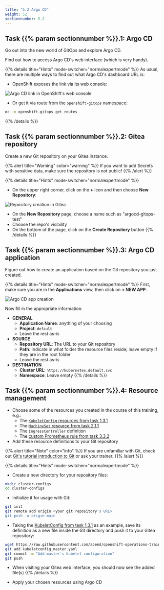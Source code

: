 ```yaml
---
title: "5.2 Argo CD"
weight: 52
sectionnumber: 5.2
---
```


## Task {{% param sectionnumber %}}.1: Argo CD

Go out into the new world of GitOps and explore Argo CD.

Find out how to access Argo CD's web interface (which is very handy).

{{% details title="Hints" mode-switcher="normalexpertmode" %}}
As usual, there are multiple ways to find out what Argo CD's dashboard URL is:

* OpenShift exposes the link via its web console:

![Argo CD link in OpenShift's web console](../argocd_ocpwebconsole.png)

* Or get it via route from the `openshift-gitops` namespace:

```bash
oc -n openshift-gitops get routes
```

{{% /details %}}


## Task {{% param sectionnumber %}}.2: Gitea repository

Create a new Git repository on your Gitea instance.

{{% alert title="Warning" color="warning" %}}
If you want to add Secrets with sensitive data, make sure the repository is not public!
{{% /alert %}}

{{% details title="Hints" mode-switcher="normalexpertmode" %}}

* On the upper right corner, click on the **+** icon and then choose **New Repository**:

![Repository creation in Gitea](../gitea_createrepo.png)

* On the **New Repository** page, choose a name such as "argocd-gitops-test"
* Choose the repo's visibility
* On the bottom of the page, click on the **Create Repository** button
{{% /details %}}


## Task {{% param sectionnumber %}}.3: Argo CD application

Figure out how to create an application based on the Git repository you just created.

{{% details title="Hints" mode-switcher="normalexpertmode" %}}
First, make sure you are in the **Applications** view, then click on **+ NEW APP**:

![Argo CD app creation](../argocd_appcreation.png)

Now fill in the appropriate information:

* **GENERAL**
  * **Application Name**: anything of your choosing
  * **Project**: `default`
  * Leave the rest as-is
* **SOURCE**
  * **Repository URL**: The URL to your Git repository
  * **Path**: Indicate in what folder the resource files reside; leave empty if they are in the root folder
  * Leave the rest as-is
* **DESTINATION**
  * **Cluster URL**: `https://kubernetes.default.svc`
  * **Namespace**: Leave empty
{{% /details %}}


## Task {{% param sectionnumber %}}.4: Resource management

* Choose some of the resources you created in the course of this training, e.g.:
  * The [`KubeletConfig` resources from task 1.3.1](../../01/03_configuration/#task-131-configure-kubelet-arguments)
  * The [`MachineSet` resource from task 2.1.1](../../02/01_infra-nodes/#task-211-create-a-machine-set)
  * The `IngressController` definition
  * The [custom Prometheus rule from task 3.3.2](../../03/03_user-defined-rules/#task-332-add-a-custom-prometheus-rule)
* Add these resource definitions to your Git repository

{{% alert title="Note" color="info" %}}
If you are unfamiliar with Git, check out [Git's tutorial introduction to Git](https://git-scm.com/docs/gittutorial) or ask your trainer.
{{% /alert %}}

{{% details title="Hints" mode-switcher="normalexpertmode" %}}

* Create a new directory for your repository files:

```bash
mkdir cluster-configs
cd cluster-configs
```

* Initialize it for usage with Git:

```bash
git init
git remote add origin <your git repository's URL>
git push -u origin main
```

* Taking the [KubeletConfig from task 1.3.1](https://raw.githubusercontent.com/acend/openshift-operations-training/main/content/en/docs/01/resources/kubeletconfig_master.yaml) as an example, save its definition as a new file inside the Git directory and push it to your Gitea repository:

```bash
wget https://raw.githubusercontent.com/acend/openshift-operations-training/main/content/en/docs/01/resources/kubeletconfig_master.yaml
git add kubeletconfig_master.yaml
git commit -m "Add master's kubelet configuration"
git push
```

* When visiting your Gitea web interface, you should now see the added file(s)
{{% /details %}}

* Apply your chosen resources using Argo CD
